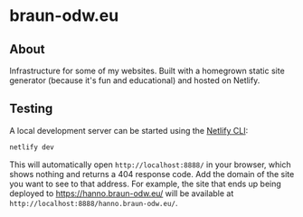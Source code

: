 # braun-odw.eu

## About

Infrastructure for some of my websites. Built with a homegrown static site generator (because it's fun and educational) and hosted on Netlify.

## Testing

A local development server can be started using the [Netlify CLI](https://cli.netlify.com/):

``` bash
netlify dev
```

This will automatically open `http://localhost:8888/` in your browser, which shows nothing and returns a 404 response code. Add the domain of the site you want to see to that address. For example, the site that ends up being deployed to <a href="https://hanno.braun-odw.eu/">https://hanno.braun-odw.eu/</a> will be available at `http://localhost:8888/hanno.braun-odw.eu/`.
